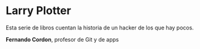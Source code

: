 # Larry Plotter

Esta serie de libros cuentan la historia de un hacker de los que hay pocos.

**Fernando Cordon**, profesor de Git y de apps 

